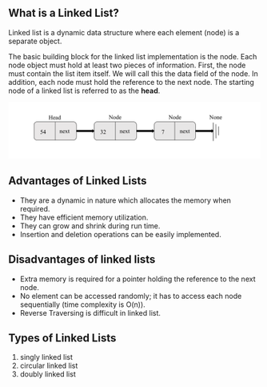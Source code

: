  ## What is a Linked List?

  Linked list is a dynamic data structure where each element (node) is a separate object. 


 The basic building block for the linked list implementation is the node. Each node object must hold at least two pieces of information. First, the node must contain the list item itself. We will call this the data field of the node. In addition, each node must hold the reference to the next node. The starting node of a linked list is referred to as the **head**.
 
 ![Alt text](pic/linkedlist.png)

## Advantages of Linked Lists
- They are a dynamic in nature which allocates the memory when required.
- They have efficient memory utilization.
- They can grow and shrink during run time.
- Insertion and deletion operations can be easily implemented.

## Disadvantages of linked lists
- Extra memory is required for a pointer holding the reference to the next node.
- No element can be accessed randomly; it has to access each node sequentially (time complexity is O(n)).
- Reverse Traversing is difficult in linked list.

## Types of Linked Lists

 1.   singly linked list          
 2.   circular linked list 
 3.   doubly linked list
 
  
     